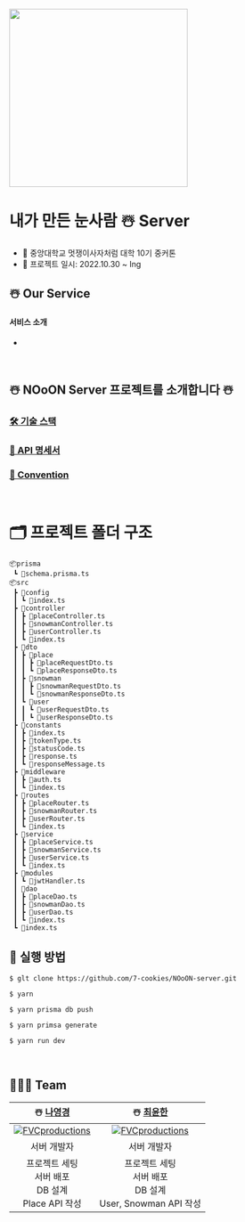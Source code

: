 <br/>
<img src ="https://s3.us-west-2.amazonaws.com/secure.notion-static.com/c07a5cac-4fa7-4690-b4ae-304743c27b04/%EC%A0%9C%EB%AA%A9_%EC%97%86%EB%8A%94_%EC%95%84%ED%8A%B8%EC%9B%8C%ED%81%AC_5.png?X-Amz-Algorithm=AWS4-HMAC-SHA256&X-Amz-Content-Sha256=UNSIGNED-PAYLOAD&X-Amz-Credential=AKIAT73L2G45EIPT3X45%2F20221130%2Fus-west-2%2Fs3%2Faws4_request&X-Amz-Date=20221130T073504Z&X-Amz-Expires=86400&X-Amz-Signature=34e06741172ca2d7a0dd6736799ec34cb552aab4ea1ec0845c1261618ff02746&X-Amz-SignedHeaders=host&response-content-disposition=filename%3D%22%25EC%25A0%259C%25EB%25AA%25A9_%25EC%2597%2586%25EB%258A%2594_%25EC%2595%2584%25ED%258A%25B8%25EC%259B%258C%25ED%2581%25AC%25205.png%22&x-id=GetObject" width="320" height="320" />

<br />

# 내가 만든 눈사람 ☃️ Server
- 🦁 중앙대학교 멋쟁이사자처럼 대학 10기 중커톤
- 🦁 프로젝트 일시: 2022.10.30 ~ Ing

## ☃️ Our Service
  #### 서비스 소개
-  


<br/> 

## ☃️ NOoON Server 프로젝트를 소개합니다 ☃️

### [🛠️ 기술 스택](https://panoramic-alligator-297.notion.site/Stack-7b4095964f924ef08c2d39af745f36c1)

### [🚀 API 명세서](https://www.notion.so/ee75a24a1301441f8f15ef413feef0e9?v=52b0079e699b4ad1bbc2e015667982fb)
### [📕 Convention ](https://panoramic-alligator-297.notion.site/Convention-b440fbdc18af45b0a2df2325df9b6499)


<br/>

# 🗂 프로젝트 폴더 구조

```
📦prisma
 ┗ 📜schema.prisma.ts
📦src
 ┣ 📂config
 ┃ ┗ 📜index.ts
 ┣ 📂controller
 ┃ ┣ 📜placeController.ts
 ┃ ┣ 📜snowmanController.ts
 ┃ ┣ 📜userController.ts
 ┃ ┗ 📜index.ts
 ┣ 📂dto
 ┃ ┣ 📂place
 ┃ ┃ ┣ 📜placeRequestDto.ts
 ┃ ┃ ┗ 📜placeResponseDto.ts
 ┃ ┣ 📂snowman
 ┃ ┃ ┣ 📜snowmanRequestDto.ts
 ┃ ┃ ┗ 📜snowmanResponseDto.ts
 ┃ ┗ 📂user
 ┃ ┃ ┗ 📜userRequestDto.ts
 ┃ ┃ ┗ 📜userResponseDto.ts
 ┣ 📂constants
 ┃ ┣ 📜index.ts
 ┃ ┣ 📜tokenType.ts
 ┃ ┣ 📜statusCode.ts
 ┃ ┣ 📜response.ts
 ┃ ┗ 📜responseMessage.ts
 ┣ 📂middleware
 ┃ ┣ 📜auth.ts
 ┃ ┗ 📜index.ts
 ┣ 📂routes
 ┃ ┣ 📜placeRouter.ts
 ┃ ┣ 📜snowmanRouter.ts
 ┃ ┣ 📜userRouter.ts
 ┃ ┗ 📜index.ts
 ┣ 📂service
 ┃ ┣ 📜placeService.ts
 ┃ ┣ 📜snowmanService.ts
 ┃ ┣ 📜userService.ts
 ┃ ┗ 📜index.ts
 ┣ 📂modules
 ┃ ┗ 📜jwtHandler.ts
 ┃ 📂dao
 ┃ ┣ 📜placeDao.ts
 ┃ ┣ 📜snowmanDao.ts
 ┃ ┣ 📜userDao.ts
 ┃ ┗ 📜index.ts
 ┗ 📜index.ts
```

## 🚀 실행 방법
```
$ glt clone https://github.com/7-cookies/NOoON-server.git

$ yarn

$ yarn prisma db push 

$ yarn primsa generate

$ yarn run dev

```

<br>

## 👨‍👧‍👦 Team

|                **☃️ [나영경](https://github.com/holmir97)**                 |                **☃️ [최윤한](https://github.com/unanchoi)**                 |
| :-------------------------------------------------------------------------: | :-------------------------------------------------------------------------: |
| [![FVCproductions](https://avatars.githubusercontent.com/u/102007066?v=4)]() | [![FVCproductions](https://avatars.githubusercontent.com/u/81692211?v=4)]() |
|                                 서버 개발자                                 |                                 서버 개발자                                 |
|        프로젝트 세팅<br />서버 배포<br />DB 설계<br />Place API 작성<br />        |        프로젝트 세팅<br />서버 배포<br />DB 설계<br />User, Snowman API 작성<br />        |

<br/>

